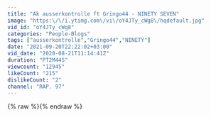 ```yaml
---
title: "Ak ausserkontrolle ft Gringo44 - NINETY SEVEN"
image: "https:\/\/i.ytimg.com\/vi\/oY4JTy_cWg8\/hqdefault.jpg"
vid_id: "oY4JTy_cWg8"
categories: "People-Blogs"
tags: ["ausserkontrolle","Gringo44","NINETY"]
date: "2021-09-20T22:22:02+03:00"
vid_date: "2020-08-21T11:14:41Z"
duration: "PT2M44S"
viewcount: "12945"
likeCount: "215"
dislikeCount: "2"
channel: "RAP. 97"
---
```

{% raw %}{% endraw %}
